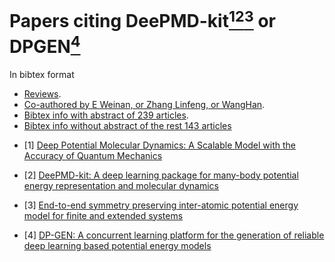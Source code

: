 # Papers citing DeePMD-kit[<sup>1</sup>](#refer-anchor-1)[<sup>2</sup>](#refer-anchor-2)[<sup>3</sup>](#refer-anchor-3) or DPGEN[<sup>4</sup>](#refer-anchor-4)

In bibtex format

- [Reviews](#reviews.md).
- [Co-authored by E Weinan, or Zhang Linfeng, or WangHan](#Co-authored.md).
- [Bibtex info with abstract of 239 articles](#with-abstract.md).
- [Bibtex info without abstract of the rest 143 articles](#no-abstract.md)


<div id="refer-anchor-1"></div>

- [1] [Deep Potential Molecular Dynamics: A Scalable Model with the Accuracy of Quantum Mechanics](https://journals.aps.org/prl/abstract/10.1103/PhysRevLett.120.143001)

<div id="refer-anchor-2"></div>

- [2] [DeePMD-kit: A deep learning package for many-body potential energy representation and molecular dynamics](https://www.sciencedirect.com/science/article/abs/pii/S0010465518300882)

<div id="refer-anchor-3"></div>

- [3] [End-to-end symmetry preserving inter-atomic potential energy model for finite and extended systems](https://www.sciencedirect.com/science/article/abs/pii/S0010465518300882)

<div id="refer-anchor-4"></div>

- [4] [DP-GEN: A concurrent learning platform for the generation of reliable deep learning based potential energy models](https://www.sciencedirect.com/science/article/abs/pii/S001046552030045X)


